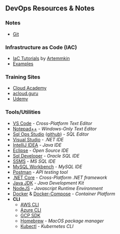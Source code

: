 ## DevOps Resources & Notes

### Notes
 * [Git](git)

### Infrastructure as Code (IAC)
 * [IaC Tutorials](https://github.com/Artemmkin/infrastructure-as-code-tutorial) by [Artemmkin](https://github.com/Artemmkin)
  * [Examples](https://github.com/Artemmkin/infrastructure-as-code-example)
  
### Training Sites
 * [Cloud Academy](https://cloudacademy.com/)
 * [acloud.guru](https://acloud.guru/)
 * [Udemy](https://www.udemy.com/)

### Tools/Utilities
  * [VS Code](https://code.visualstudio.com/) - _Cross-Platform Text Editor_
  * [Notepad++](https://notepad-plus-plus.org/download/) - _Windows-Only Text Editor_
  * [Sql Ops Studio](https://docs.microsoft.com/en-us/sql/sql-operations-studio/download) ([github](https://github.com/Microsoft/sqlopsstudio)) - _SQL Editor_
  * [Visual Studio](https://www.visualstudio.com/) - _.NET IDE_
  * [IntelliJ IDEA](https://www.jetbrains.com/idea/download/) - _Java IDE_
  * [Eclipse](https://www.eclipse.org/downloads/) - _Open Source IDE_
  * [Sql Developer](http://www.oracle.com/technetwork/developer-tools/sql-developer/downloads/index.html) - _Oracle SQL IDE_
  * [SSMS](https://docs.microsoft.com/en-us/sql/ssms/download-sql-server-management-studio-ssms) - _MS SQL IDE_
  * [MySQL Workbench](https://dev.mysql.com/downloads/workbench/) - _MySQL IDE_
  * [Postman](https://www.getpostman.com/) - _API testing tool_
  * [.NET Core](https://www.microsoft.com/net/learn/get-started) - _Cross-Platform .NET framework_
  * [Java JDK](http://www.oracle.com/technetwork/java/javase/downloads/index.html) - _Java Development Kit_
  * [NodeJS](https://nodejs.org/en/) - _Javascript Runtime Environment_
  * [Docker](https://store.docker.com/search?offering=community&q=&type=edition) & [Docker-Compose](https://docs.docker.com/compose/install/) - _Container Platform_
  * **CLI**
    * [AWS CLI](https://docs.aws.amazon.com/cli/latest/userguide/installing.html)
    * [Azure CLI](https://docs.microsoft.com/en-us/cli/azure/install-azure-cli?view=azure-cli-latest)
    * [GCP SDK](https://cloud.google.com/sdk/)
    * [Homebrew](https://brew.sh/) - _MacOS package manager_
    * [Kubectl](https://kubernetes.io/docs/tasks/tools/install-kubectl/) - _Kubernetes CLI_

